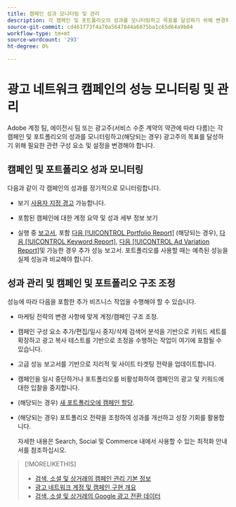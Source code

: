 ```yaml
---
title: 캠페인 성과 모니터링 및 관리
description: 각 캠페인 및 포트폴리오의 성과를 모니터링하고 목표를 달성하기 위해 변경하는 방법에 대해 알아봅니다.
source-git-commit: cd461f73f4a70a5647844a6075ba1c65d64a9b04
workflow-type: tm+mt
source-wordcount: '293'
ht-degree: 0%

---
```


# 광고 네트워크 캠페인의 성능 모니터링 및 관리

Adobe 계정 팀, 에이전시 팀 또는 광고주(서비스 수준 계약의 약관에 따라 다름)는 각 캠페인 및 포트폴리오의 성과를 모니터링하고(해당되는 경우) 광고주의 목표를 달성하기 위해 필요한 관련 구성 요소 및 설정을 변경해야 합니다.

## 캠페인 및 포트폴리오 성과 모니터링

다음과 같이 각 캠페인의 성과를 정기적으로 모니터링합니다.

* 보기 [사용자 지정 경고](/help/search-social-commerce/alerts/alert-view.md) 가능합니다.

* 포함된 캠페인에 대한 계정 요약 및 성과 세부 정보 보기

* 실행 중 [보고서](/help/search-social-commerce/reports/report-about.md), 포함 [다음 [!UICONTROL Portfolio Report]](/help/search-social-commerce/reports/management/basic-advanced/portfolio-report.md) (해당되는 경우), [다음 [!UICONTROL Keyword Report]](/help/search-social-commerce/reports/management/basic-advanced/keyword-report.md), [다음 [!UICONTROL Ad Variation Report]](/help/search-social-commerce/reports/management/basic-advanced/ad-variation-report.md)및 가능한 경우 추가 성능 보고서. 포트폴리오를 사용할 때는 예측된 성능을 실제 성능과 비교해야 합니다.

## 성과 관리 및 캠페인 및 포트폴리오 구조 조정

성능에 따라 다음을 포함한 추가 비즈니스 작업을 수행해야 할 수 있습니다.

* 마케팅 전략의 변경 사항에 맞게 계정/캠페인 구조 조정.

* 캠페인 구성 요소 추가/편집/일시 중지/삭제 검색어 분석을 기반으로 키워드 세트를 확장하고 광고 복사 테스트를 기반으로 조정을 수행하는 작업이 여기에 포함될 수 있습니다.

* 고급 성능 보고서를 기반으로 지리적 및 사이트 타겟팅 전략을 업데이트합니다.

* 캠페인을 일시 중단하거나 포트폴리오를 비활성화하여 캠페인의 광고 및 키워드에 대한 입찰을 중지합니다.

* (해당되는 경우) [새 포트폴리오에 캠페인 할당](/help/search-social-commerce/campaign-management/campaign-assign-to-portfolio.md).

* (해당되는 경우) 포트폴리오 전략을 조정하여 성과를 개선하고 성장 기회를 활용합니다.

   자세한 내용은 Search, Social 및 Commerce 내에서 사용할 수 있는 최적화 안내서를 참조하십시오.<!-- verify convention for referencing Optimization Guide here -->

>[!MORELIKETHIS]
>
>* [검색, 소셜 및 상거래의 캠페인 관리 기본 정보](campaign-management-about.md)
>* [광고 네트워크 계정 및 캠페인 구현 개요](campaign-implemention-overview.md)
>* [검색, 소셜 및 상거래의 Google 광고 전환 데이터](google-conversion-data.md)

